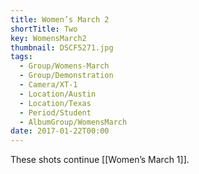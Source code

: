 ```yaml
---
title: Women’s March 2
shortTitle: Two
key: WomensMarch2
thumbnail: DSCF5271.jpg
tags:
  - Group/Womens-March
  - Group/Demonstration
  - Camera/XT-1
  - Location/Austin
  - Location/Texas
  - Period/Student
  - AlbumGroup/WomensMarch
date: 2017-01-22T00:00
---
```

These shots continue [[Women’s March 1]].